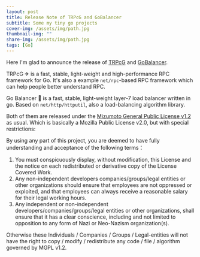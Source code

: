 ```yaml
---
layout: post
title: Release Note of TRPcG and GoBalancer 
subtitle: Some my tiny go projects
cover-img: /assets/img/path.jpg
thumbnail-img: ""
share-img: /assets/img/path.jpg
tags: [Go]
---
```


Here I'm glad to announce the release of [TRPcG](https://github.com/mizumoto-cn/TRPcG) and [GoBalancer](https://github.com/mizumoto-cn/GoBalancer).

TRPcG ✈ is a fast, stable, light-weight and high-performance RPC framework for Go. It's also a example `net/rpc`-based RPC framework which can help people better understand RPC.

Go Balancer 🚦 is a fast, stable, light-weight layer-7 load balancer written in go. Based on `net/http/httputil`, also a load-balancing algorithm library.

Both of them are released under the [Mizumoto General Public License v1.2](https://https://github.com/mizumoto-cn/Mizumoto.Licence/blob/main/Mizumoto%20General%20Public%20License%20v1.2.md) as usual. Which is basically a Mozilla Public License v2.0, but with special restrictions:

By using any part of this project, you are deemed to have fully understanding and acceptance of the following terms：

1. You must conspicuously display, without modification, this License and the notice on each redistributed or derivative copy of the License Covered Work.
2. Any non-independent developers companies/groups/legal entities or other organizations should ensure that employees are not oppressed or exploited, and that employees can always receive a reasonable salary for their legal working hours.
3. Any independent or non-independent developers/companies/groups/legal entities or other organizations, shall ensure that it has a clear conscience, including and not limited to opposition to any form of Nazi or Neo-Nazism organization(s).

Otherwise these Individuals / Companies / Groups / Legal-entities will not have the right to copy / modify / redistribute any code / file / algorithm governed by MGPL v1.2.
